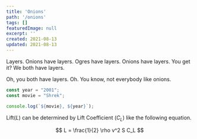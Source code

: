 ```yaml
---
title: 'Onions'
path: '/onions'
tags: []
featuredImage: null
excerpt: ''
created: 2021-08-13
updated: 2021-08-13
---
```


Layers. Onions have layers. Ogres have layers. Onions have layers. You get it? We both have layers.

Oh, you both have layers. Oh. You know, not everybody like onions.

```js
const year = "2001";
const movie = "Shrek";

console.log(`${movie}, ${year}`);
```

Lift($L$) can be determined by Lift Coefficient ($C_L$) like the following
equation.

$$
L = \frac{1}{2} \rho v^2 S C_L
$$
